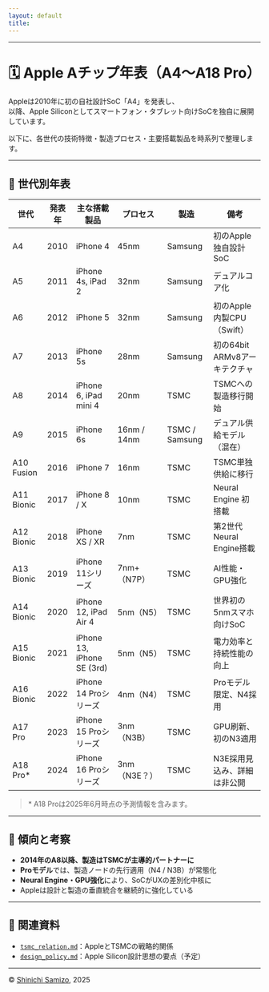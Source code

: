 ```yaml
---
layout: default
title: 
---
```


---

# 🗓️ Apple Aチップ年表（A4〜A18 Pro）

Appleは2010年に初の自社設計SoC「A4」を発表し、  
以降、Apple Siliconとしてスマートフォン・タブレット向けSoCを独自に展開しています。  

以下に、各世代の技術特徴・製造プロセス・主要搭載製品を時系列で整理します。

---

## 📘 世代別年表

| 世代         | 発表年 | 主な搭載製品               | プロセス       | 製造          | 備考                                 |
|--------------|--------|----------------------------|----------------|---------------|--------------------------------------|
| A4           | 2010   | iPhone 4                   | 45nm           | Samsung       | 初のApple独自設計SoC                |
| A5           | 2011   | iPhone 4s, iPad 2          | 32nm           | Samsung       | デュアルコア化                       |
| A6           | 2012   | iPhone 5                   | 32nm           | Samsung       | 初のApple内製CPU（Swift）           |
| A7           | 2013   | iPhone 5s                  | 28nm           | Samsung       | 初の64bit ARMv8アーキテクチャ       |
| A8           | 2014   | iPhone 6, iPad mini 4      | 20nm           | TSMC          | TSMCへの製造移行開始                |
| A9           | 2015   | iPhone 6s                  | 16nm / 14nm    | TSMC / Samsung| デュアル供給モデル（混在）          |
| A10 Fusion   | 2016   | iPhone 7                   | 16nm           | TSMC          | TSMC単独供給に移行                  |
| A11 Bionic   | 2017   | iPhone 8 / X               | 10nm           | TSMC          | Neural Engine 初搭載                |
| A12 Bionic   | 2018   | iPhone XS / XR             | 7nm            | TSMC          | 第2世代Neural Engine搭載            |
| A13 Bionic   | 2019   | iPhone 11シリーズ          | 7nm+（N7P）    | TSMC          | AI性能・GPU強化                     |
| A14 Bionic   | 2020   | iPhone 12, iPad Air 4      | 5nm（N5）      | TSMC          | 世界初の5nmスマホ向けSoC           |
| A15 Bionic   | 2021   | iPhone 13, iPhone SE (3rd) | 5nm（N5）      | TSMC          | 電力効率と持続性能の向上            |
| A16 Bionic   | 2022   | iPhone 14 Proシリーズ      | 4nm（N4）      | TSMC          | Proモデル限定、N4採用               |
| A17 Pro      | 2023   | iPhone 15 Proシリーズ      | 3nm（N3B）     | TSMC          | GPU刷新、初のN3適用                 |
| A18 Pro*     | 2024   | iPhone 16 Proシリーズ      | 3nm（N3E？）   | TSMC          | N3E採用見込み、詳細は非公開         |

> \* A18 Proは2025年6月時点の予測情報を含みます。

---

## 🔎 傾向と考察

- **2014年のA8以降、製造はTSMCが主導的パートナーに**
- **Proモデル**では、製造ノードの先行適用（N4 / N3B）が常態化  
- **Neural Engine・GPU強化**により、SoCがUXの差別化中核に  
- Appleは設計と製造の垂直統合を継続的に強化している

---

## 📎 関連資料

- [`tsmc_relation.md`](./tsmc_relation.md)：AppleとTSMCの戦略的関係  
- [`design_policy.md`](./design_policy.md)：Apple Silicon設計思想の要点（予定）

---

© [Shinichi Samizo](https://github.com/Samizo-AITL), 2025
